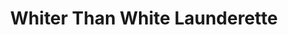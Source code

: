 ---
title: "Whiter Than White Launderette"
url: /bexhill-on-sea/whiter-than-white-launderette/
shop: Wäscherei
---